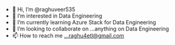 - 👋 Hi, I’m @raghuveer535
- 👀 I’m interested in Data Engineering
- 🌱 I’m currently learning Azure Stack for Data Engineering
- 💞️ I’m looking to collaborate on ...anything on Data Engineering
- 📫 How to reach me ...raghu4etl@gmail.com

<!---
raghuveer535/raghuveer535 is a ✨ special ✨ repository because its `README.md` (this file) appears on your GitHub profile.
You can click the Preview link to take a look at your changes.
--->
